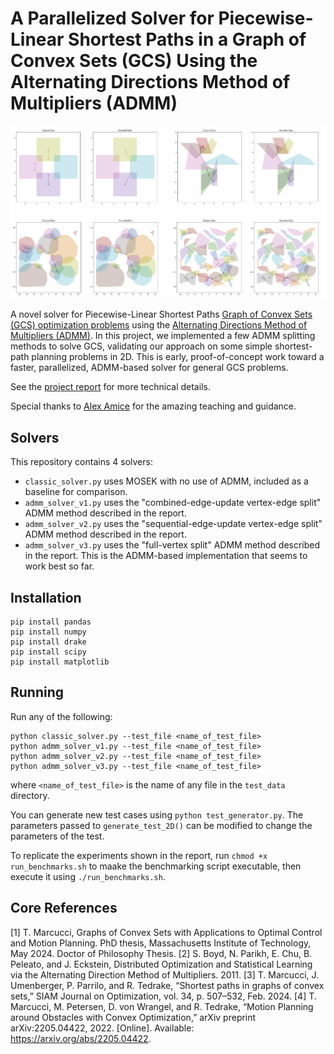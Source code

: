 # A Parallelized Solver for Piecewise-Linear Shortest Paths in a Graph of Convex Sets (GCS) Using the Alternating Directions Method of Multipliers (ADMM)

![](thumbnail.png)

A novel solver for Piecewise-Linear Shortest Paths [Graph of Convex Sets (GCS) optimization problems](https://groups.csail.mit.edu/robotics-center/public_papers/Marcucci24a.pdf) using the [Alternating Directions Method of Multipliers (ADMM)](https://web.stanford.edu/~boyd/admm.html). In this project, we implemented a few ADMM splitting methods to solve GCS, validating our approach on some simple shortest-path planning problems in 2D. This is early, proof-of-concept work toward a faster, parallelized, ADMM-based solver for general GCS problems.

See the [project report](https://github.com/Michaelszeng/GCS-ADMM/blob/master/Project_Report.pdf) for more technical details.

Special thanks to [Alex Amice](https://alexandreamice.github.io/) for the amazing teaching and guidance.

## Solvers

This repository contains 4 solvers:
 - `classic_solver.py` uses MOSEK with no use of ADMM, included as a baseline for comparison. 
 - `admm_solver_v1.py` uses the "combined-edge-update vertex-edge split" ADMM method described in the report.
 - `admm_solver_v2.py` uses the "sequential-edge-update vertex-edge split" ADMM method described in the report.
 - `admm_solver_v3.py` uses the "full-vertex split" ADMM method described in the report. This is the ADMM-based implementation that seems to work best so far.

## Installation

    pip install pandas
    pip install numpy
    pip install drake
    pip install scipy
    pip install matplotlib

## Running

Run any of the following: 

    python classic_solver.py --test_file <name_of_test_file>
    python admm_solver_v1.py --test_file <name_of_test_file>
    python admm_solver_v2.py --test_file <name_of_test_file>
    python admm_solver_v3.py --test_file <name_of_test_file>

where `<name_of_test_file>` is the name of any file in the `test_data` directory.

You can generate new test cases using `python test_generator.py`. The parameters passed to `generate_test_2D()` can be modified to change the parameters of the test.

To replicate the experiments shown in the report, run `chmod +x run_benchmarks.sh` to maake the benchmarking script executable, then execute it using `./run_benchmarks.sh`.

## Core References
 [1] T. Marcucci, Graphs of Convex Sets with Applications to Optimal Control and Motion Planning. PhD thesis, Massachusetts Institute of Technology, May
 2024. Doctor of Philosophy Thesis.
 [2] S. Boyd, N. Parikh, E. Chu, B. Peleato, and J. Eckstein, Distributed Optimization and Statistical Learning via the Alternating Direction Method of
 Multipliers. 2011.
 [3] T. Marcucci, J. Umenberger, P. Parrilo, and R. Tedrake, “Shortest paths in graphs of convex sets,” SIAM Journal on Optimization, vol. 34, p. 507–532,
 Feb. 2024.
 [4] T. Marcucci, M. Petersen, D. von Wrangel, and R. Tedrake, “Motion Planning around Obstacles with Convex Optimization,” arXiv preprint arXiv:2205.04422, 2022. [Online]. Available: https://arxiv.org/abs/2205.04422.